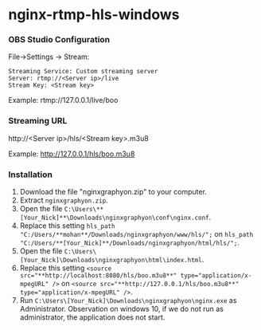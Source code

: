 # nginx-rtmp-hls-windows

### OBS Studio Configuration
File->Settings -> Stream:
```
Streaming Service: Custom streaming server
Server: rtmp://<Server ip>/live
Stream Key: <Stream key>
```

Example: rtmp://127.0.0.1/live/boo

### Streaming URL

http://&lt;Server ip&gt;/hls/&lt;Stream key&gt;.m3u8


Example: http://127.0.0.1/hls/boo.m3u8


### Installation

1. Download the file "nginxgraphyon.zip" to your computer.
2. Extract `nginxgraphyon.zip`.
3. Open the file `C:\Users\**[Your_Nick]**\Downloads\nginxgraphyon\conf\nginx.conf`.
4. Replace this setting `hls_path "C:/Users/**mohan**/Downloads/nginxgraphyon/www/hls/";` on `hls_path "C:/Users/**[Your_Nick]**/Downloads/nginxgraphyon/html/hls/";`.
5. Open the file `C:\Users\[Your_Nick]\Downloads\nginxgraphyon\html\index.html`.
6. Replace this setting `<source src="**http://localhost:8080/hls/boo.m3u8**" type="application/x-mpegURL" />` on `<source src="**http://127.0.0.1/hls/boo.m3u8**" type="application/x-mpegURL" />`.
7. Run `C:\Users\[Your_Nick]\Downloads\nginxgraphyon\nginx.exe` as Administrator. 
Observation on windows 10, if we do not run as administrator, the application does not start.
